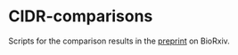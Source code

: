 # CIDR-comparisons
Scripts for the comparison results in the [preprint](http://biorxiv.org/content/early/2016/08/10/068775) on BioRxiv.